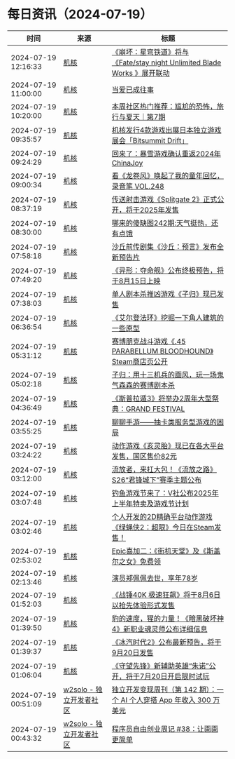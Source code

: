 ﻿# 每日资讯（2024-07-19）

|时间|来源|标题|
|---|---|---|
|2024-07-19 12:16:33|[机核](https://www.gcores.com/rss)|[《崩坏：星穹铁道》将与《Fate/stay night Unlimited Blade Works 》展开联动](https://www.gcores.com/articles/185299)|
|2024-07-19 11:00:00|[机核](https://www.gcores.com/rss)|[当爱已成往事](https://www.gcores.com/videos/185255)|
|2024-07-19 10:20:00|[机核](https://www.gcores.com/rss)|[本周社区热门推荐：尴尬的恐怖，旅行与夏天｜第7期](https://www.gcores.com/articles/185238)|
|2024-07-19 09:35:57|[机核](https://www.gcores.com/rss)|[机核发行4款游戏出展日本独立游戏展会「Bitsummit Drift」](https://www.gcores.com/articles/185168)|
|2024-07-19 09:24:29|[机核](https://www.gcores.com/rss)|[回来了：暴雪游戏确认重返2024年ChinaJoy](https://www.gcores.com/articles/185294)|
|2024-07-19 09:00:34|[机核](https://www.gcores.com/rss)|[看《龙卷风》唤起了我的童年回忆，录音笔 VOL.248](https://www.gcores.com/radios/185282)|
|2024-07-19 08:37:19|[机核](https://www.gcores.com/rss)|[传送射击游戏《Splitgate 2》正式公开，将于2025年发售](https://www.gcores.com/articles/185278)|
|2024-07-19 08:30:00|[机核](https://www.gcores.com/rss)|[哪来的傻缺图242期:天气挺热，还有点饿](https://www.gcores.com/articles/182909)|
|2024-07-19 07:58:18|[机核](https://www.gcores.com/rss)|[沙丘前传剧集《沙丘：预言》发布全新预告片](https://www.gcores.com/articles/185252)|
|2024-07-19 07:49:20|[机核](https://www.gcores.com/rss)|[《异形：夺命舰》公布终极预告，将于8月15日上映](https://www.gcores.com/articles/185244)|
|2024-07-19 07:38:03|[机核](https://www.gcores.com/rss)|[单人剧本杀推凶游戏《子归》现已发售](https://www.gcores.com/articles/185237)|
|2024-07-19 06:36:54|[机核](https://www.gcores.com/rss)|[《艾尔登法环》挖掘一下角人建筑的一些原型](https://www.gcores.com/articles/184765)|
|2024-07-19 05:31:12|[机核](https://www.gcores.com/rss)|[赛博朋克战斗游戏《.45 PARABELLUM BLOODHOUND》Steam商店页公开](https://www.gcores.com/articles/185223)|
|2024-07-19 05:02:18|[机核](https://www.gcores.com/rss)|[子归：用十三机兵的画风，玩一场鬼气森森的赛博剧本杀](https://www.gcores.com/articles/185222)|
|2024-07-19 04:36:49|[机核](https://www.gcores.com/rss)|[《斯普拉遁3》将举办2周年大型祭典：GRAND FESTIVAL](https://www.gcores.com/articles/185220)|
|2024-07-19 03:55:25|[机核](https://www.gcores.com/rss)|[聊聊手游——抽卡类服务型游戏的困局](https://www.gcores.com/articles/184985)|
|2024-07-19 03:24:22|[机核](https://www.gcores.com/rss)|[动作游戏《亥灵胎》现已在各大平台发售，国区售价82元](https://www.gcores.com/articles/185215)|
|2024-07-19 03:12:00|[机核](https://www.gcores.com/rss)|[流放者，来扛大包！《流放之路》S26“君锋城下”赛季主题公布](https://www.gcores.com/articles/185210)|
|2024-07-19 03:07:48|[机核](https://www.gcores.com/rss)|[钓鱼游戏节来了：V社公布2025年上半年特卖及游戏节计划](https://www.gcores.com/articles/185214)|
|2024-07-19 03:02:46|[机核](https://www.gcores.com/rss)|[个人开发的2D精确平台动作游戏《绿蝇侠2：超限》今日在Steam发售！](https://www.gcores.com/articles/185209)|
|2024-07-19 02:53:02|[机核](https://www.gcores.com/rss)|[Epic喜加二：《街机天堂》及《斯盖尔之女》免费领](https://www.gcores.com/articles/185213)|
|2024-07-19 02:13:46|[机核](https://www.gcores.com/rss)|[演员郑佩佩去世，享年78岁](https://www.gcores.com/articles/185212)|
|2024-07-19 01:52:03|[机核](https://www.gcores.com/rss)|[《战锤40K 极速狂飙》将于8月6日以抢先体验形式发售](https://www.gcores.com/articles/185211)|
|2024-07-19 01:39:50|[机核](https://www.gcores.com/rss)|[豹的速度，猩的力量！《暗黑破坏神4》新职业魂灵师公布详细信息](https://www.gcores.com/articles/185205)|
|2024-07-19 01:39:37|[机核](https://www.gcores.com/rss)|[《冰汽时代2》公布最新预告，将于9月20日发售](https://www.gcores.com/articles/185208)|
|2024-07-19 01:06:04|[机核](https://www.gcores.com/rss)|[《守望先锋》新辅助英雄“朱诺”公开，将于7月20日开启限时试玩](https://www.gcores.com/articles/185206)|
|2024-07-19 00:51:09|[w2solo - 独立开发者社区](https://w2solo.com/topics/feed)|[独立开发变现周刊（第 142 期）：一个 AI 个人穿搭 App 年收入 300 万美元](https://w2solo.com/topics/4781)|
|2024-07-19 00:43:32|[w2solo - 独立开发者社区](https://w2solo.com/topics/feed)|[程序员自由创业周记 #38：让画画更简单](https://w2solo.com/topics/4780)|

